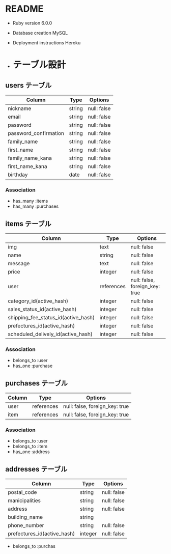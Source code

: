 # README

* Ruby version 6.0.0

* Database creation MySQL

* Deployment instructions Heroku

* # テーブル設計

## users テーブル

| Column                | Type       | Options     |
| ----------------------| ---------- | ----------- |
| nickname              | string     | null: false |
| email                 | string     | null: false |
| password              | string     | null: false |
| password_confirmation | string     | null: false |
| family_name           | string     | null: false |
| first_name            | string     | null: false |
| family_name_kana      | string     | null: false |
| first_name_kana       | string     | null: false |
| birthday              | date       | null: false |

### Association

- has_many :items
- has_many :purchases

## items テーブル

| Column                              | Type       | Options                        |
| ----------------------------------- | ---------- | ------------------------------ |
| img                                 | text       | null: false                    |
| name                                | string     | null: false                    |
| message                             | text       | null: false                    |
| price                               | integer    | null: false                    |
| user                                | references | null: false, foreign_key: true |
| category_id(active_hash)            | integer    | null: false                    |
| sales_status_id(active_hash)        | integer    | null: false                    |
| shipping_fee_status_id(active_hash) | integer    | null: false                    |
| prefectures_id(active_hash)         | integer    | null: false                    |
| scheduled_delively_id(active_hash)  | integer    | null: false                    |


### Association

- belongs_to :user
- has_one :purchase

## purchases テーブル

| Column           | Type       | Options                        |
| ---------------- | ---------- | ------------------------------ |
| user             | references | null: false, foreign_key: true |
| item             | references | null: false, foreign_key: true |

### Association

- belongs_to :user
- belongs_to :item
- has_one :address

## addresses テーブル

| Column                      | Type       | Options     |
| --------------------------- | ---------- | ----------- |
| postal_code                 | string     | null: false |
| manicipalities              | string     | null: false |
| address                     | string     | null: false |
| building_name               | string     |             |
| phone_number                | string     | null: false |
| prefectures_id(active_hash) | integer    | null: false |

- belongs_to :purchas